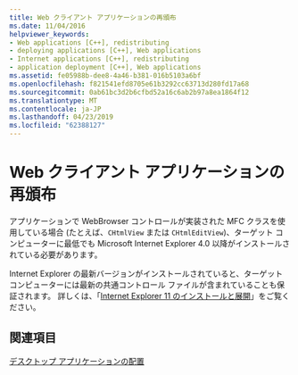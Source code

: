 ```yaml
---
title: Web クライアント アプリケーションの再頒布
ms.date: 11/04/2016
helpviewer_keywords:
- Web applications [C++], redistributing
- deploying applications [C++], Web applications
- Internet applications [C++], redistributing
- application deployment [C++], Web applications
ms.assetid: fe05988b-dee8-4a46-b381-016b5103a6bf
ms.openlocfilehash: f821541efd8705e61b3292cc63713d280fd17a68
ms.sourcegitcommit: 0ab61bc3d2b6cfbd52a16c6ab2b97a8ea1864f12
ms.translationtype: MT
ms.contentlocale: ja-JP
ms.lasthandoff: 04/23/2019
ms.locfileid: "62388127"
---
```

# <a name="redistributing-web-client-applications"></a>Web クライアント アプリケーションの再頒布

アプリケーションで WebBrowser コントロールが実装された MFC クラスを使用している場合 (たとえば、`CHtmlView` または `CHtmlEditView`)、ターゲット コンピューターに最低でも Microsoft Internet Explorer 4.0 以降がインストールされている必要があります。

Internet Explorer の最新バージョンがインストールされていると、ターゲット コンピューターには最新の共通コントロール ファイルが含まれていることも保証されます。 詳しくは、「[Internet Explorer 11 のインストールと展開](/internet-explorer/ie11-deploy-guide/install-and-deploy-ie11)」をご覧ください。

## <a name="see-also"></a>関連項目

[デスクトップ アプリケーションの配置](deploying-native-desktop-applications-visual-cpp.md)
